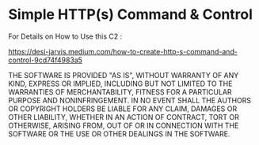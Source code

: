 # Simple HTTP(s) Command & Control

For Details on How to Use this C2 :

https://desi-jarvis.medium.com/how-to-create-http-s-command-and-control-9cd74f4983a5 

THE SOFTWARE IS PROVIDED "AS IS", WITHOUT WARRANTY OF ANY KIND, EXPRESS OR
IMPLIED, INCLUDING BUT NOT LIMITED TO THE WARRANTIES OF MERCHANTABILITY,
FITNESS FOR A PARTICULAR PURPOSE AND NONINFRINGEMENT. IN NO EVENT SHALL THE
AUTHORS OR COPYRIGHT HOLDERS BE LIABLE FOR ANY CLAIM, DAMAGES OR OTHER
LIABILITY, WHETHER IN AN ACTION OF CONTRACT, TORT OR OTHERWISE, ARISING FROM,
OUT OF OR IN CONNECTION WITH THE SOFTWARE OR THE USE OR OTHER DEALINGS IN THE
SOFTWARE.